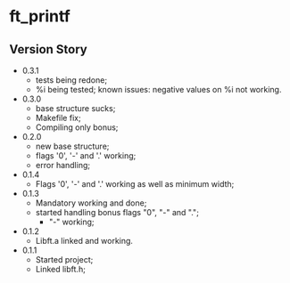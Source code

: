# ft_printf

## Version Story

- 0.3.1  
	- tests being redone;  
	- %i being tested;
	known issues: negative values on %i not working.
- 0.3.0  
	- base structure sucks;  
	- Makefile fix;  
	- Compiling only bonus;  
- 0.2.0  
	- new base structure;  
	- flags '0', '-' and '.' working;  
	- error handling;  
- 0.1.4  
	- Flags '0', '-' and '.' working as well as minimum width;  
- 0.1.3  
	- Mandatory working and done;  
	- started handling bonus flags "0", "-" and ".";  
		- "-" working;  
- 0.1.2  
	- Libft.a linked and working.  
- 0.1.1  
	- Started project;  
	- Linked libft.h;  
